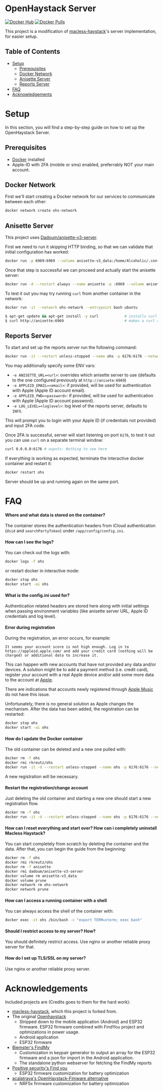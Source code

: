 # OpenHaystack Server

[![Docker Hub](https://img.shields.io/badge/Docker%20Hub-Info-blue)](https://hub.docker.com/r/rkreutz/ohs)
[![Docker Pulls](https://img.shields.io/docker/pulls/rkreutz/ohs)](https://hub.docker.com/r/rkreutz/ohs)

This project is a modification of [macless-haystack](https://github.com/dchristl/macless-haystack)'s server implementation, for easier setup.

## Table of Contents

- [Setup](#setup)
  - [Prerequisites](#prerequisites)
  - [Docker Network](#docker-network)
  - [Anisette Server](#anisette-server)
  - [Reports Server](#reports-server)
- [FAQ](#faq)
- [Acknowledgements](#acknowledgements)

# Setup

In this section, you will find a step-by-step guide on how to set up the OpenHaystack Server.

## Prerequisites

- [Docker](https://www.docker.com/) installed
- Apple-ID with 2FA (mobile or sms) enabled, preferrably NOT your main account.

## Docker Network

First we'll start creating a Docker network for our services to communicate between each other:

```bash
docker network create ohs-network
```

## Anisette Server

This project uses [Dadoum/anisette-v3-server](https://github.com/Dadoum/anisette-v3-server).

First we need to run it skipping HTTP binding, so that we can validate that initial configuration has worked:

```bash
docker run -p 6969:6969 --volume anisette-v3_data:/home/Alcoholic/.config/anisette-v3 dadoum/anisette-v3-server --skip-server-startup
```

Once that step is successful we can proceed and actually start the anisette server:

```bash
docker run -d --restart always --name anisette -p :6969 --volume anisette-v3_data:/home/Alcoholic/.config/anisette-v3 --network ohs-network dadoum/anisette-v3-server
```

To test it out you may try running `curl` from another container in the network:

```bash
docker run -it --network ohs-network --entrypoint bash ubuntu

$ apt-get update && apt-get install -y curl            # installs curl in the newly created container
$ curl http://anisette:6969                            # makes a curl request to the anisette server, should return some JSON with anisette data
```

## Reports Server

To start and set up the reports server run the following command:

```bash
docker run -it --restart unless-stopped --name ohs -p 6176:6176 --network ohs-network rkreutz/ohs
```

You may additionally specify some ENV vars:
- `-e ANISETTE_URL=<url>`: overrides which anisette server to use (defaults to the one configured previously at `http://anisete:6969`)
- `-e APPLEID_EMAIL=<email>`: if provided, will be used for authentication with Apple (Apple ID account email).
- `-e APPLEID_PWD=<password>`: if provided, will be used for authentication with Apple (Apple ID account password).
- `-e LOG_LEVEL=<loglevel>`: log level of the reports server, defaults to `INFO`.

This will prompt you to login with your Apple ID (if credentials not provided) and input 2FA code.

Once 2FA is successful, server will start listening on port `6176`, to test it out you can use `curl` on a separate terminal window:

```bash
curl 0.0.0.0:6176 # ouputs: Nothing to see here
```

If everything is working as expected, terminate the interactive docker container and restart it:

```bash
docker restart ohs
```

Server should be up and running again on the same port.

# FAQ

#### Where and what data is stored on the container?

The container stores the authentication headers from iCloud authentication (`dsid` and `searchPartyToken`) under `/app/config/config.ini`.

#### How can I see the logs?

You can check out the logs with:

```bash
docker logs -f ohs
```

or restart docker in interactive mode:

```bash
docker stop ohs
docker start -ai ohs
```

#### What is the config.ini used for?

Authentication related headers are stored here along with initial settings when passing environment variables (like anisette server URL, Apple ID credentials and log level).

#### Error during registration

During the registration, an error occurs, for example:

```text
It seems your account score is not high enough. Log in to https://appleid.apple.com/ and add your credit card (nothing will be charged) or additional data to increase it.
```

This can happen with new accounts that have not provided any data and/or devices. A solution might be to add a payment method (i.e. credit card), register your account with a real Apple device and/or add some more data to the account at [Apple](https://appleid.apple.com/).

There are indications that accounts newly registered through [Apple Music](https://play.google.com/store/apps/details?id=com.apple.android.music) do not have this issue.

Unfortunately, there is no general solution as Apple changes the mechanism. After the data has been added, the registration can be restarted:

```bash
docker stop ohs
docker start -ai ohs
```

#### How do I update the Docker container

The old container can be deleted and a new one pulled with:

```bash
docker rm -f ohs
docker rmi rkreutz/ohs
docker run -it -d --restart unless-stopped --name ohs -p 6176:6176 --network ohs-network rkreutz/ohs
```

A new registration will be necessary.

#### Restart the registration/change account

Just deleting the old container and starting a new one should start a new registration flow.

```bash
docker rm -f ohs
docker run -it -d --restart unless-stopped --name ohs -p 6176:6176 --network ohs-network rkreutz/ohs
```

#### How can I reset everything and start over? How can i completely uninstall Macless Haystack?

You can start completely from scratch by deleting the container and the data. After that, you can begin the guide from the beginning:

```bash
docker rm -f ohs
docker rmi rkreutz/ohs
docker rm -f anisette
docker rmi dadoum/anisette-v3-server
docker volume rm anisette-v3_data
docker volume prune
docker network rm ohs-network
docker network prune
```

#### How can I access a running container with a shell

You can always access the shell of the container with:

```bash
docker exec -it ohs /bin/bash -c "export TERM=xterm; exec bash"
```

#### Should I restrict access to my server? How?

You should definitely restrict access. Use nginx or another reliable proxy server for that.

#### How do I set up TLS/SSL on my server?

Use nginx or another reliable proxy server.

# Acknowledgements

Included projects are (Credits goes to them for the hard work):

- [macless-haystack](https://github.com/dchristl/macless-haystack), which this project is forked from.
- The original [Openhaystack](https://github.com/seemoo-lab/openhaystack)
  - Stripped down to the mobile application (Android) and ESP32 firmware. ESP32 firmware combined with FindYou project and optimizations in power usage.
  - Android application
  - ESP32 firmware
- [Biemster's FindMy](https://github.com/biemster/FindMy)
  - Customization in keypair generator to output an array for the ESP32 firmware and a json for import in the Android application.
  - The standalone python webserver for fetching the FindMy reports
- [Positive security's Find you](https://github.com/positive-security/find-you)
  - ESP32 firmware customization for battery optimization
- [acalatrava's OpenHaystack-Fimware alternative](https://github.com/acalatrava/openhaystack-firmware)
  - NRF5x firmware customization for battery optimization
